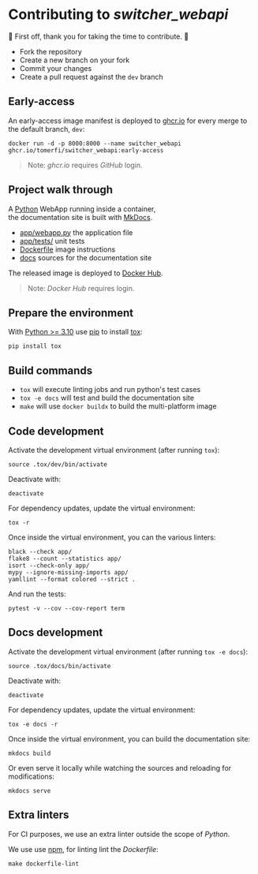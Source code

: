 # Contributing to *switcher_webapi*

:clap: First off, thank you for taking the time to contribute. :clap:

- Fork the repository
- Create a new branch on your fork
- Commit your changes
- Create a pull request against the `dev` branch

## Early-access

An early-access image manifest is deployed to [ghcr.io](https://github.com/TomerFi/switcher_webapi/pkgs/container/switcher_webapi)
for every merge to the default branch, `dev`:

```shell
docker run -d -p 8000:8000 --name switcher_webapi ghcr.io/tomerfi/switcher_webapi:early-access
```

> Note: *ghcr.io* requires *GitHub* login.

## Project walk through

A [Python](https://www.python.org/) WebApp running inside a container,<br/>
the documentation site is built with [MkDocs](https://www.mkdocs.org/).

- [app/webapp.py](https://github.com/TomerFi/switcher_webapi/blob/dev/app/webapp.py) the application file
- [app/tests/](https://github.com/TomerFi/switcher_webapi/tree/dev/app/tests) unit tests
- [Dockerfile](https://github.com/TomerFi/switcher_webapi/blob/dev/Dockerfile) image instructions
- [docs](https://github.com/TomerFi/switcher_webapi/tree/dev/docs) sources for the documentation site

The released image is deployed to [Docker Hub](https://hub.docker.com/r/tomerfi/switcher_webapi).

> Note: *Docker Hub* requires login.

## Prepare the environment

With [Python >= 3.10](https://www.python.org/) use [pip](https://pypi.org/project/pip/) to install
[tox](https://tox.readthedocs.io/):

```shell
pip install tox
```

## Build commands

- `tox` will execute linting jobs and run python's test cases
- `tox -e docs` will test and build the documentation site
- `make` will use `docker buildx` to build the multi-platform image

## Code development

Activate the development virtual environment (after running `tox`):

```shell
source .tox/dev/bin/activate
```

Deactivate with:

```shell
deactivate
```

For dependency updates, update the virtual environment:

```shell
tox -r
```

Once inside the virtual environment, you can the various linters:

```shell
black --check app/
flake8 --count --statistics app/
isort --check-only app/
mypy --ignore-missing-imports app/
yamllint --format colored --strict .
```

And run the tests:

```shell
pytest -v --cov --cov-report term
```

## Docs development

Activate the development virtual environment (after running `tox -e docs`):

```shell
source .tox/docs/bin/activate
```

Deactivate with:

```shell
deactivate
```

For dependency updates, update the virtual environment:

```shell
tox -e docs -r
```

Once inside the virtual environment, you can build the documentation site:

```shell
mkdocs build
```

Or even serve it locally while watching the sources and reloading for modifications:

```shell
mkdocs serve
```

## Extra linters

For CI purposes, we use an extra linter outside the scope of *Python*.

We use use [npm](https://www.npmjs.com/), for linting lint the *Dockerfile*:

```shell
make dockerfile-lint
```
